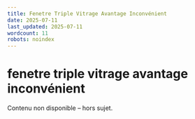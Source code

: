 ```yaml
---
title: Fenetre Triple Vitrage Avantage Inconvénient
date: 2025-07-11
last_updated: 2025-07-11
wordcount: 11
robots: noindex
---
```


# fenetre triple vitrage avantage inconvénient

Contenu non disponible – hors sujet.